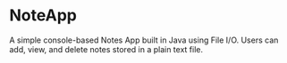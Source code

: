 # NoteApp
A simple console-based Notes App built in Java using File I/O. Users can add, view, and delete notes stored in a plain text file.
